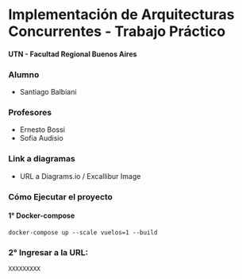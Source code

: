 # Implementación de Arquitecturas Concurrentes - Trabajo Práctico
#### UTN - Facultad Regional Buenos Aires

### Alumno
- Santiago Balbiani

### Profesores
- Ernesto Bossi
- Sofía Audisio

### Link a diagramas
- URL a Diagrams.io / Excallibur Image

### Cómo Ejecutar el proyecto

#### 1° Docker-compose
```
docker-compose up --scale vuelos=1 --build
```
### 2° Ingresar a la URL:
```
XXXXXXXXX
```
